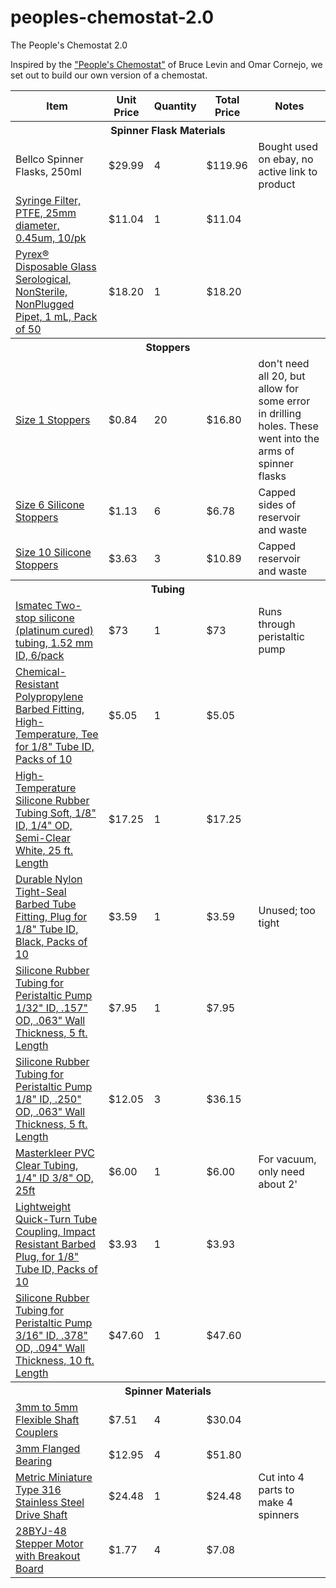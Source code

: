# peoples-chemostat-2.0
The People's Chemostat 2.0




Inspired by the ["People's Chemostat"](http://eclf.net/sites/eclf.net/files/file/Tools%20$%20Info/Chemostat%20Design%20and%20Theory.pdf) of Bruce Levin and Omar Cornejo, we set out to build our own version of a chemostat.

<table>
<tr>
  <th>Item</th>
  <th>Unit Price</th>
  <th>Quantity</th>
  <th>Total Price</th>
  <th>Notes</th>
</tr>
<tr>
  <th colspan="6">Spinner Flask Materials</th>
</tr>
<tr>
  <td>Bellco Spinner Flasks, 250ml</td>
  <td>$29.99</td>
  <td>4</td>
  <td>$119.96</td>
  <td>Bought used on ebay, no active link to product</td>
</tr>
<tr>
  <td><a href="http://www.amazon.com/Syringe-Filter-PTFE-diameter-0-45um/dp/B005T45FMK">Syringe Filter, PTFE, 25mm diameter, 0.45um, 10/pk</a></td>
  <td>$11.04</td>
  <td>1</td>
  <td>$11.04</td>
  <td></td>
</tr>
<tr>
  <td><a href="http://www.carolina.com/lab-pipets/pyrex-disposable-glass-serological-nonsterile-nonplugged-pipet-1-ml-pack-of-50/736304.pr?question=serological">Pyrex® Disposable Glass Serological, NonSterile, NonPlugged Pipet, 1 mL, Pack of 50</a></td>
  <td>$18.20</td>
  <td>1</td>
  <td>$18.20</td>
  <td></td>
</tr>

<tr>
  <th colspan="6">Stoppers</th>
</tr>
<tr>
  <td><a href="http://www.widgetco.com/1-white-silicone-rubber-stoppers">Size 1 Stoppers</a></td>
  <td>$0.84</td>
  <td>20</td>
  <td>$16.80</td>
  <td>don't need all 20, but allow for some error in drilling holes. These went into the arms of spinner flasks</td>
</tr>
<tr>
  <td><a href="http://www.widgetco.com/6-white-silicone-rubber-stoppers">Size 6 Silicone Stoppers</a></td>
  <td>$1.13</td>
  <td>6</td>
  <td>$6.78</td>
  <td>Capped sides of reservoir and waste</td>
</tr>
<tr>
  <td><a href="http://www.widgetco.com/10-white-silicone-rubber-stoppers">Size 10 Silicone Stoppers</a></td>
  <td>$3.63</td>
  <td>3</td>
  <td>$10.89</td>
  <td>Capped reservoir and waste</td>
</tr>
<tr>
  <th colspan="6">Tubing</th>
</tr>
<tr>
  <td><a href="http://www.coleparmer.com/Product/Ismatec_Two_stop_silicone_platinum_cured_tubing_1_52_mm_ID_6_pack/EW-95602-36">Ismatec Two-stop silicone (platinum cured) tubing, 1.52 mm ID, 6/pack</a></td>
  <td>$73</td>
  <td>1</td>
  <td>$73</td>
  <td>Runs through peristaltic pump</td>
</tr>
<tr>
  <td><a href="http://www.mcmaster.com/#barbed-tube-tees/=12jfr4m">Chemical-Resistant Polypropylene Barbed Fitting, High-Temperature, Tee for 1/8" Tube ID, Packs of 10</a></td>
  <td>$5.05</td>
  <td>1</td>
  <td>$5.05</td>
  <td></td>
</tr>
<tr>
  <td><a href="http://www.mcmaster.com/#51135K16">High-Temperature Silicone Rubber Tubing Soft, 1/8" ID, 1/4" OD, Semi-Clear White, 25 ft. Length</a></td>
  <td>$17.25</td>
  <td>1</td>
  <td>$17.25</td>
  <td></td>
</tr>
<tr>
  <td><a href="http://www.mcmaster.com/#5463K75">Durable Nylon Tight-Seal Barbed Tube Fitting, Plug for 1/8" Tube ID, Black, Packs of 10</a></td>
  <td>$3.59</td>
  <td>1</td>
  <td>$3.59</td>
  <td>Unused; too tight</td>
</tr>
<tr>
  <td><a href="http://www.mcmaster.com/#9628T54">Silicone Rubber Tubing for Peristaltic Pump 1/32" ID, .157" OD, .063" Wall Thickness, 5 ft. Length</a></td>
  <td>$7.95</td>
  <td>1</td>
  <td>$7.95</td>
  <td></td>
</tr>
<tr>
  <td><a href="http://www.mcmaster.com/#9628T42">Silicone Rubber Tubing for Peristaltic Pump 1/8" ID, .250" OD, .063" Wall Thickness, 5 ft. Length</a></td>
  <td>$12.05</td>
  <td>3</td>
  <td>$36.15</td>
  <td></td>
</tr>
<tr>
  <td><a href="http://www.mcmaster.com/#5233k56/=12hbhdg">Masterkleer PVC Clear Tubing, 1/4" ID 3/8" OD, 25ft</a></td>
  <td>$6.00</td>
  <td>1</td>
  <td>$6.00</td>
  <td>For vacuum, only need about 2'</td>
</tr>
<tr>
  <td><a href="http://www.mcmaster.com/#51525k33/=12jfr2z">Lightweight Quick-Turn Tube Coupling, Impact Resistant Barbed Plug, for 1/8" Tube ID, Packs of 10</a></td>
  <td>$3.93</td>
  <td>1</td>
  <td>$3.93</td>
  <td></td>
</tr>
<tr>
  <td><a href="http://www.mcmaster.com/#9628T41">Silicone Rubber Tubing for Peristaltic Pump 3/16" ID, .378" OD, .094" Wall Thickness, 10 ft. Length</a></td>
  <td>$47.60</td>
  <td>1</td>
  <td>$47.60</td>
  <td></td>
</tr>

<tr>
  <th colspan="6">Spinner Materials</th>
</tr>
<tr>
  <td><a href="http://www.amazon.com/gp/product/B00KHTVZ1M/ref=pd_lpo_sbs_dp_ss_2?pf_rd_p=1944687682&pf_rd_s=lpo-top-stripe-1&pf_rd_t=201&pf_rd_i=B00A2IGEP0&pf_rd_m=ATVPDKIKX0DER&pf_rd_r=0CX4PAV9BXH6V2CP7T40">3mm to 5mm Flexible Shaft Couplers</a></td>
  <td>$7.51</td>
  <td>4</td>
  <td>$30.04</td>
  <td></td>
</tr>
<tr>
  <td><a href="http://www.vxb.com/SF693ZZ-Flanged-Ceramic-Shielded-3x8x4-Miniature-p/kit13973.htm">3mm Flanged Bearing</a></td>
  <td>$12.95</td>
  <td>4</td>
  <td>$51.80</td>
  <td></td>
</tr>
<tr>
  <td><a href="http://www.mcmaster.com/#1265k33">Metric Miniature Type 316 Stainless Steel Drive Shaft</a></td>
  <td>$24.48</td>
  <td>1</td>
  <td>$24.48</td>
  <td>Cut into 4 parts to make 4 spinners</td>
</tr>
<tr>
  <td><a href="http://www.ebay.com/itm/like/301737706798?lpid=82&chn=ps&ul_noapp=true">28BYJ-48 Stepper Motor with Breakout Board</a></td>
  <td>$1.77</td>
  <td>4</td>
  <td>$7.08</td>
  <td></td>
</tr>


</table>
